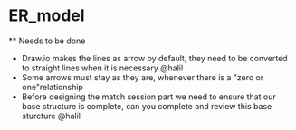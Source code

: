 # ER_model

** Needs to be done 
- Draw.io makes the lines as arrow by default, they need to be converted to straight lines when it is necessary @halil
- Some arrows must stay as they are, whenever there is a "zero or one"relationship
- Before designing the match session part we need to ensure that our base structure is complete, can you complete and review this base sturcture @halil 
